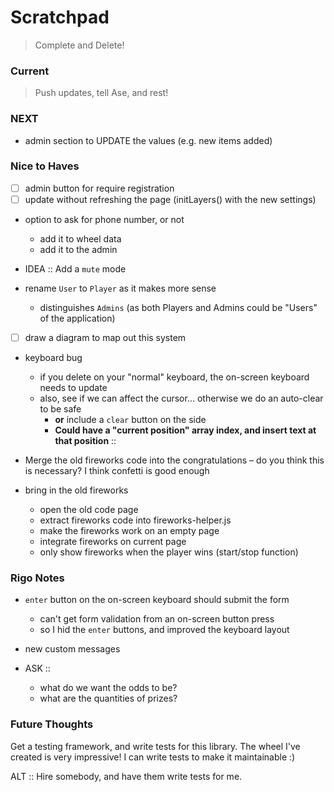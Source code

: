 # Scratchpad 

> Complete and Delete! 


### Current 

> Push updates, tell Ase, and rest!  


### NEXT 

- admin section to UPDATE the values (e.g. new items added)


### Nice to Haves 

- [ ] admin button for require registration
- [ ] update without refreshing the page (initLayers() with the new settings)

- option to ask for phone number, or not 
    - add it to wheel data 
    - add it to the admin 

- IDEA :: Add a `mute` mode 

- rename `User` to `Player` as it makes more sense
    - distinguishes `Admins` (as both Players and Admins could be "Users" of the application)

- [ ] draw a diagram to map out this system 

- keyboard bug 
    - if you delete on your "normal" keyboard, the on-screen keyboard needs to update 
    - also, see if we can affect the cursor... otherwise we do an auto-clear to be safe 
        - **or** include a `clear` button on the side 
        - **Could have a "current position" array index, and insert text at that position**
:: 

- Merge the old fireworks code into the congratulations – do you think this is necessary? I think confetti is good enough
- bring in the old fireworks 
    - open the old code page
    - extract fireworks code into fireworks-helper.js 
    - make the fireworks work on an empty page
    - integrate fireworks on current page
    - only show fireworks when the player wins (start/stop function)


### Rigo Notes 

- `enter` button on the on-screen keyboard should submit the form 
    - can't get form validation from an on-screen button press
    - so I hid the `enter` buttons, and improved the keyboard layout 

- new custom messages 

- ASK ::
    - what do we want the odds to be? 
    - what are the quantities of prizes? 


### Future Thoughts 

Get a testing framework, and write tests for this library. The wheel I've created is very impressive! 
I can write tests to make it maintainable :) 

ALT :: Hire somebody, and have them write tests for me. 
